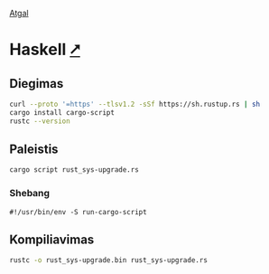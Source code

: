 [Atgal](./readme.md)

# Haskell [&#x2B67;](https://www.haskell.org/)

## Diegimas

```bash
curl --proto '=https' --tlsv1.2 -sSf https://sh.rustup.rs | sh
cargo install cargo-script
rustc --version
```

## Paleistis

```bash
cargo script rust_sys-upgrade.rs
```

### Shebang

```shebang
#!/usr/bin/env -S run-cargo-script
```

## Kompiliavimas

```bash
rustc -o rust_sys-upgrade.bin rust_sys-upgrade.rs
```

